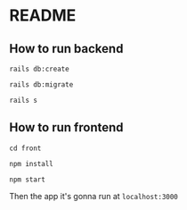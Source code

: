 # README

## How to run backend

`rails db:create`

`rails db:migrate`

`rails s`

## How to run frontend

`cd front`

`npm install`

`npm start`

Then the app it's gonna run at `localhost:3000`
